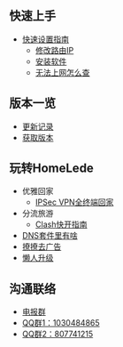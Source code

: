 ## 快速上手

* [快速设置指南](https://github.com/xiaoqingfengATGH/HomeLede/wiki/HomeLede-%E5%BC%80%E7%AE%B1%E6%89%8B%E5%86%8C)
    * [修改路由IP](https://github.com/xiaoqingfengATGH/HomeLede/wiki/HomeLede-%E5%BC%80%E7%AE%B1-%E5%9F%BA%E7%A1%80%E6%93%8D%E4%BD%9C-%E4%BF%AE%E6%94%B9%E8%B7%AF%E7%94%B1IP)
    * [安装软件](https://github.com/xiaoqingfengATGH/HomeLede/wiki/HomeLede-%E5%BC%80%E7%AE%B1-%E5%9F%BA%E7%A1%80%E6%93%8D%E4%BD%9C-%E5%AE%89%E8%A3%85%E8%BD%AF%E4%BB%B6)
	* [无法上网怎么查](https://github.com/xiaoqingfengATGH/HomeLede/wiki/%E6%97%A0%E6%B3%95%E4%B8%8A%E7%BD%91%E6%8E%92%E6%9F%A5%E5%AE%9D%E5%85%B8)

## 版本一览

* [更新记录](https://github.com/xiaoqingfengATGH/HomeLede/wiki/HomeLede-%E9%87%8A%E6%94%BE%E8%AF%B4%E6%98%8E)
* [获取版本](https://github.com/xiaoqingfengATGH/HomeLede/wiki/HomeLede%E7%89%88%E6%9C%AC%E5%8F%91%E5%B8%83)

## 玩转HomeLede

* 优雅回家
	* [IPSec VPN全终端回家](https://github.com/xiaoqingfengATGH/HomeLede/wiki/%E5%A6%82%E4%BD%95%E4%BD%BF%E7%94%A8IPSecVPN%E5%AE%9E%E7%8E%B0%E5%A4%9A%E7%AB%AF%E6%8E%A5%E5%85%A5%E5%AE%B6%E5%BA%AD%E7%BD%91%E7%BB%9C)
* 分流旅游
	* [Clash快开指南](https://github.com/xiaoqingfengATGH/HomeLede/wiki/HomeLede-20200527-Clash%E9%A2%84%E8%A7%88%E7%89%88--%E5%BF%AB%E9%80%9FClash%E5%BC%80%E5%90%AF%E8%AF%B4%E6%98%8E)
* [DNS套件里有啥](https://github.com/xiaoqingfengATGH/HomeLede/wiki/HomeLede-20200527-DNS%E6%96%B9%E6%A1%88%E8%AF%B4%E6%98%8E)
* [撩撩去广告](https://github.com/xiaoqingfengATGH/HomeLede/wiki/%E6%BC%AB%E8%B0%88%E5%8E%BB%E5%B9%BF%E5%91%8A%EF%BC%8C%E5%8E%9F%E7%90%86%E5%8F%8A%E9%81%BF%E5%9D%91%E6%8C%87%E5%8D%97)
* [懒人升级](https://github.com/xiaoqingfengATGH/HomeLede/wiki/HomeLede%E6%87%92%E4%BA%BA%E5%8D%87%E7%BA%A7%E6%8C%87%E5%8D%97)

## 沟通联络

* [电报群](https://t.me/t_homelede)
* [QQ群1：1030484865](https://jq.qq.com/?_wv=1027&k=PtlQp9Z9)
* [QQ群2：807741215](https://jq.qq.com/?_wv=1027&k=z9phzgtx)